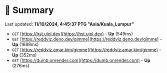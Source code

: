 # 📖 Summary
Last updated: **11/10/2024, 4:45:37 PTG "Asia/Kuala_Lumpur"**

- `GET` [https://hst.ujol.dev](https://hst.ujol.dev) - **Up** (549ms)
- `GET` [https://reddviz.deno.dev/gimme](https://reddviz.deno.dev/gimme) - **Up** (1688ms)
- `GET` [https://reddviz.amar.kim/gimme](https://reddviz.amar.kim/gimme) - **Up** (352ms)
- `GET` [https://dumb.onrender.com](https://dumb.onrender.com) - **Up** (276ms)
